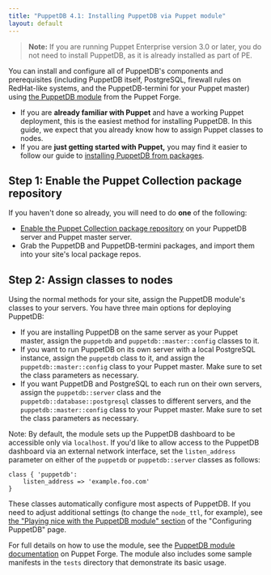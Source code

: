```yaml
---
title: "PuppetDB 4.1: Installing PuppetDB via Puppet module"
layout: default
---
```


[module]: http://forge.puppet.com/puppetlabs/puppetdb
[config_with_module]: ./configure.html#playing-nice-with-the-puppetdb-module

> **Note:** If you are running Puppet Enterprise version 3.0 or later, you do
> not need to install PuppetDB, as it is already installed as part of PE.

You can install and configure all of PuppetDB's components and prerequisites
(including PuppetDB itself, PostgreSQL, firewall rules on RedHat-like systems,
and the PuppetDB-termini for your Puppet master) using
[the PuppetDB module][module] from the Puppet Forge.

* If you are **already familiar with Puppet** and have a working Puppet
  deployment, this is the easiest method for installing PuppetDB. In this guide,
  we expect that you already know how to assign Puppet classes to nodes.
* If you are **just getting started with Puppet,** you may find it easier to
  follow our guide to
  [installing PuppetDB from packages](./install_from_packages.html).

Step 1: Enable the Puppet Collection package repository
-----

If you haven't done so already, you will need to do **one** of the following:

* [Enable the Puppet Collection package repository](/puppet/latest/reference/puppet_collections.html)
  on your PuppetDB server and Puppet master server.
* Grab the PuppetDB and PuppetDB-termini packages, and import them into your
  site's local package repos.

Step 2: Assign classes to nodes
-----

Using the normal methods for your site, assign the PuppetDB module's classes to
your servers. You have three main options for deploying PuppetDB:

* If you are installing PuppetDB on the same server as your Puppet master,
  assign the `puppetdb` and `puppetdb::master::config` classes to it.
* If you want to run PuppetDB on its own server with a local PostgreSQL
  instance, assign the `puppetdb` class to it, and assign the
  `puppetdb::master::config` class to your Puppet master. Make sure to set the
  class parameters as necessary.
* If you want PuppetDB and PostgreSQL to each run on their own servers, assign
  the `puppetdb::server` class and the `puppetdb::database::postgresql` classes
  to different servers, and the `puppetdb::master::config` class to your Puppet
  master. Make sure to set the class parameters as necessary.

Note: By default, the module sets up the PuppetDB dashboard to be accessible
only via `localhost`. If you'd like to allow access to the PuppetDB dashboard
via an external network interface, set the `listen_address` parameter on either
of the `puppetdb` or `puppetdb::server` classes as follows:

    class { 'puppetdb':
        listen_address => 'example.foo.com'
    }

These classes automatically configure most aspects of PuppetDB. If you need to
adjust additional settings (to change the `node_ttl`, for example), see
[the "Playing nice with the PuppetDB module" section][config_with_module] of the
"Configuring PuppetDB" page.

For full details on how to use the module, see the
[PuppetDB module documentation](http://forge.puppetlabs.com/puppetlabs/puppetdb)
on Puppet Forge. The module also includes some sample manifests in the `tests`
directory that demonstrate its basic usage.
